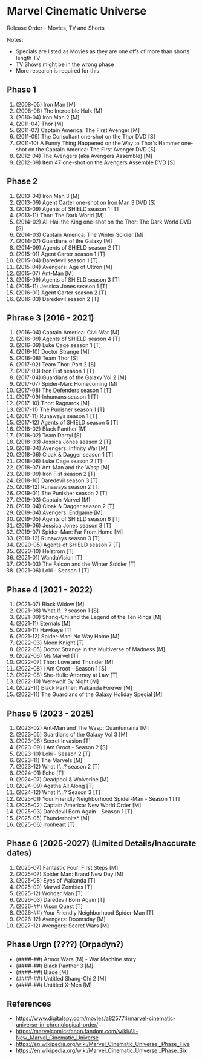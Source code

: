 # Marvel Cinematic Universe
Release Order - Movies, TV and Shorts

Notes:
- Specials are listed as Movies as they are one offs of more than shorts length TV
- TV Shows might be in the wrong phase
- More research is required for this

## Phase 1
1. (2008-05) Iron Man [M]
1. (2008-06) The Incredible Hulk [M]
1. (2010-04) Iron Man 2 [M]
1. (2011-04) Thor [M]
1. (2011-07) Captain America: The First Avenger [M]
1. (2011-09) The Consultant one-shot on the Thor DVD [S]
1. (2011-10) A Funny Thing Happened on the Way to Thor's Hammer one-shot on the Captain America: The First Avenger DVD [S]
1. (2012-04) The Avengers (aka Avengers Assemble) [M]
1. (2012-09) Item 47 one-shot on the Avengers Assemble DVD [S]

## Phase 2
1. (2013-04) Iron Man 3 [M]
1. (2013-09) Agent Carter one-shot on Iron Man 3 DVD [S]
1. (2013-09) Agents of SHIELD season 1 [T]
1. (2013-11) Thor: The Dark World [M]
1. (2014-02) All Hail the King one-shot on the Thor: The Dark World DVD [S]
1. (2014-03) Captain America: The Winter Soldier [M]
1. (2014-07) Guardians of the Galaxy [M]
1. (2014-09) Agents of SHIELD season 2 [T]
1. (2015-01) Agent Carter season 1 [T]
1. (2015-04) Daredevil season 1 [T]
1. (2015-04) Avengers: Age of Ultron [M]
1. (2015-07) Ant-Man [M]
1. (2015-09) Agents of SHIELD season 3 [T]
1. (2015-11) Jessica Jones season 1 [T]
1. (2016-01) Agent Carter season 2 [T]
1. (2016-03) Daredevil season 2 [T]

## Phrase 3 (2016 - 2021)
1. (2016-04) Captain America: Civil War [M]
1. (2016-09) Agents of SHIELD season 4 [T]
1. (2016-09) Luke Cage season 1 [T]
1. (2016-10) Doctor Strange [M]
1. (2016-08) Team Thor [S]
1. (2017-02) Team Thor: Part 2 [S]
1. (2017-03) Iron Fist season 1 [T]
1. (2017-04) Guardians of the Galaxy Vol 2 [M]
1. (2017-07) Spider-Man: Homecoming [M]
1. (2017-08) The Defenders season 1 [T]
1. (2017-09) Inhumans season 1 [T]
1. (2017-10) Thor: Ragnarok [M]
1. (2017-11) The Punisher season 1 [T]
1. (2017-11) Runaways season 1 [T]
1. (2017-12) Agents of SHIELD season 5 [T]
1. (2018-02) Black Panther [M]
1. (2018-02) Team Darryl [S]
1. (2018-03) Jessica Jones season 2 [T]
1. (2018-04) Avengers: Infinity War [M]
1. (2018-06) Cloak & Dagger season 1 [T]
1. (2018-06) Luke Cage season 2 [T]
1. (2018-07) Ant-Man and the Wasp [M]
1. (2018-09) Iron Fist season 2 [T]
1. (2018-10) Daredevil season 3 [T]
1. (2018-12) Runaways season 2 [T]
1. (2019-01) The Punisher season 2 [T]
1. (2019-03) Captain Marvel [M]
1. (2019-04) Cloak & Dagger season 2 [T]
1. (2019-04) Avengers: Endgame [M]
1. (2019-05) Agents of SHIELD season 6 [T]
1. (2019-06) Jessica Jones season 3 [T]
1. (2019-07) Spider-Man: Far From Home [M]
1. (2019-12) Runaways season 3 [T]
1. (2020-05) Agents of SHIELD season 7 [T]
1. (2020-10) Helstrom [T]
1. (2021-01) WandaVision [T]
1. (2021-03) The Falcon and the Winter Soldier [T]
1. (2021-06) Loki - Season 1 [T]

## Phase 4 (2021 - 2022)
1. (2021-07) Black Widow [M]
1. (2021-08) What If...? season 1 [S]
1. (2021-09) Shang-Chi and the Legend of the Ten Rings [M]
1. (2021-11) Eternals [M]
1. (2021-11) Hawkeye [T]
1. (2021-12) Spider-Man: No Way Home [M]
1. (2022-03) Moon Knight [T]
1. (2022-05) Doctor Strange in the Multiverse of Madness [M]
1. (2022-06) Ms Marvel [T]
1. (2022-07) Thor: Love and Thunder [M]
1. (2022-08) I Am Groot - Season 1 [S]
1. (2022-08) She-Hulk: Attorney at Law [T]
1. (2022-10) Werewolf By Night [M]
1. (2022-11) Black Panther: Wakanda Forever [M]
1. (2022-11) The Guardians of the Galaxy Holiday Special [M]

## Phase 5 (2023 - 2025)
1. (2023-02) Ant-Man and The Wasp: Quantumania [M]
1. (2023-05) Guardians of the Galaxy Vol 3 [M]
1. (2023-06) Secret Invasion [T]
1. (2023-09) I Am Groot - Season 2 [S]
1. (2023-10) Loki - Season 2 [T]
1. (2023-11) The Marvels [M]
1. (2023-12) What If...? season 2 [T]
1. (2024-01) Echo [T]
1. (2024-07) Deadpool & Wolverine [M]
1. (2024-09) Agatha All Along [T]
1. (2024-12) What If...? Season 3 [T]
1. (2025-01) Your Friendly Neighborhood Spider-Man - Season 1 [T]
1. (2025-02) Captain America: New World Order [M]
1. (2025-03) Daredevil Born Again - Season 1 [T]
1. (2025-05) Thunderbolts* [M]
1. (2025-06) Ironheart [T]

## Phase 6 (2025-2027) (Limited Details/Inaccurate dates)
1. (2025-07) Fantastic Four: First Steps [M]
1. (2025-07) Spider Man: Brand New Day [M]
1. (2025-08) Eyes of Wakanda [T]
1. (2025-09) Marvel Zombies [T]
1. (2025-12) Wonder Man [T]
1. (2026-03) Daredevil Born Again [T]
1. (2026-##) Vison Quest [T]
1. (2026-##) Your Friendly Neighborhood Spider-Man [T]
1. (2026-12) Avengers: Doomsday [M]
1. (2027-12) Avengers: Secret Wars [M]

## Phase Urgn (????) (Orpadyn?)
* (####-##) Armor Wars [M] - War Machine story
* (####-##) Black Panther 3 [M]
* (####-##) Blade [M]
* (####-##) Untitled Shang-Chi 2 [M]
* (####-##) Untitled X-Men [M]

## References
- <https://www.digitalspy.com/movies/a825774/marvel-cinematic-universe-in-chronological-order/>
- <https://marvelcomicsfanon.fandom.com/wiki/All-New_Marvel_Cinematic_Universe>
- <https://en.wikipedia.org/wiki/Marvel_Cinematic_Universe:_Phase_Five>
- <https://en.wikipedia.org/wiki/Marvel_Cinematic_Universe:_Phase_Six>